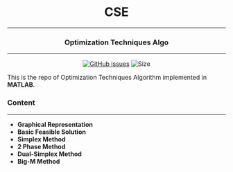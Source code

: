 <div align = "center">

# CSE 
---
### Optimization Techniques Algo
---
[![GitHub issues](https://img.shields.io/github/issues/Aanvikshiki/Optimization_Techniques?logo=github)](https://github.com/Aanvikshiki/Optimization_Techniques/issues) ![Size](https://github-size-badge.herokuapp.com/Aanvikshiki/Optimization_Techniques.svg)
</div>

This is the repo of Optimization Techniques Algorithm implemented in **MATLAB**. 

### Content
---
* **Graphical Representation**
* **Basic Feasible Solution**
* **Simplex Method**
* **2 Phase Method**
* **Dual-Simplex Method**
* **Big-M Method**